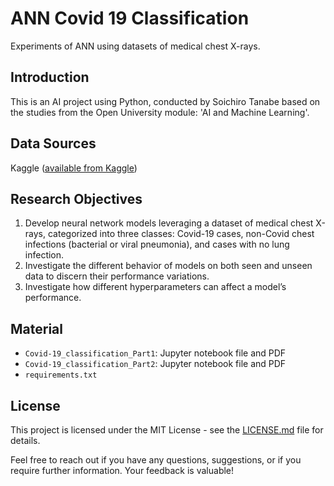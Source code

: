 # ANN Covid 19 Classification
Experiments of ANN using datasets of medical chest X-rays.

## Introduction
This is an AI project using Python, conducted by Soichiro Tanabe based on the studies from the Open University module: 'AI and Machine Learning'.

## Data Sources
Kaggle ([available from Kaggle](https://doi.org/10.34740/kaggle/dsv/3122958))

## Research Objectives

1. Develop neural network models leveraging a dataset of medical chest X-rays, categorized into three classes: Covid-19 cases, non-Covid chest infections (bacterial or viral pneumonia), and cases with no lung infection.
2. Investigate the different behavior of models on both seen and unseen data to discern their performance variations.
3. Investigate how different hyperparameters can affect a model’s performance.

## Material 

- `Covid-19_classification_Part1`: Jupyter notebook file and PDF
- `Covid-19_classification_Part2`: Jupyter notebook file and PDF
- `requirements.txt`

## License

This project is licensed under the MIT License - see the [LICENSE.md](LICENSE.md) file for details.

Feel free to reach out if you have any questions, suggestions, or if you require further information. Your feedback is valuable!

